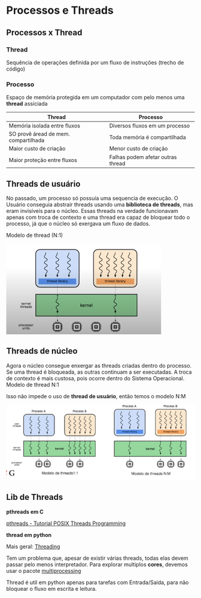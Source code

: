 # Processos e Threads

## Processos x Thread

### Thread
Sequência de operações definida por um fluxo de instruções (trecho de código)
### Processo
Espaço de memória protegida em um computador com pelo menos uma **thread** assiciada

Thread   | Processo
--------- | ------
Memória isolada entre fluxos | Diversos fluxos em um processo
SO provê áread de mem. compartilhada | Toda memória é compartilhada
Maior custo de criação | Menor custo de criação
Maior proteção entre fluxos | Falhas podem afetar outras thread

## Threads de usuário

No passado, um processo só possuía uma sequencia de execução. O Usuário conseguia abstrair threads usando uma **biblioteca de threads**, mas eram invisíveis para o núcleo. Essas threads na verdade funcionavam apenas com troca de contexto e uma thread era capaz de bloquear todo o processo, já que o núcleo só exergava um fluxo de dados.

Modelo de thread (N:1)

<img src="imgs/old_threads.png">


## Threads de núcleo
Agora o núcleo consegue enxergar as threads criadas dentro do processo. Se uma thread é bloqueada, as outras continuam a ser executadas. A troca de contexto é mais custosa, pois ocorre dentro do Sistema Operacional. Modelo de thread N:1

Isso não impede o uso de **thread de usuário**, então temos o modelo N:M

<img src="imgs/new_thread.png">

## Lib de Threads

**pthreads em C**

[pthreads - Tutorial POSIX Threads Programming](https://computing.llnl.gov/tutorials/pthreads/)

**thread em python**

Mais geral: [Threading](https://docs.python.org/3/library/threading.html)

Tem um problema que, apesar de existir várias threads, todas elas devem passar pelo menos interpretador. Para explorar multiplos **cores**, devemos usar o pacote [multiprocessing](https://docs.python.org/3/library/multiprocessing.html)

Thread é util em python apenas para tarefas com Entrada/Saída, para não bloquear o fluxo em escrita e leitura.